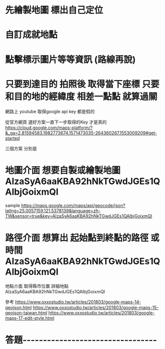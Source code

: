 # 先繪製地圖 標出自己定位

# 自訂成就地點

# 點擊標示圖片等等資訊 (路線再說)

# 只要到達目的 拍照後 取得當下座標 只要和目的地的經緯度 相差一點點 就算過關



網路上 youtube 取得google api key 都是假的

從官方網頁 選好方案一直下一步取得的Key 才是真的
https://cloud.google.com/maps-platform/?&_ga=2.81594583.1982773674.1571473035-264360267.1553009209#get-started


三個方案 分別是

# 地圖介面 想要自製或繪製地圖 AIzaSyA6aaKBA92hNkTGwdJGEs1QAIbjGoixmQI
sample
https://maps.google.com/maps/api/geocode/json?latlng=25.0057159,121.5378139&language=zh-TW&sensor=true&key=AIzaSyA6aaKBA92hNkTGwdJGEs1QAIbjGoixmQI


# 路徑介面 想算出 起始點到終點的路徑 或時間 AIzaSyA6aaKBA92hNkTGwdJGEs1QAIbjGoixmQI
地點介面 取得縣市位置 詳細地點 AIzaSyA6aaKBA92hNkTGwdJGEs1QAIbjGoixmQI




參考
https://www.oxxostudio.tw/articles/201803/google-maps-14-geojson.html
https://www.oxxostudio.tw/articles/201803/google-maps-15-geojson-taiwan.html
https://www.oxxostudio.tw/articles/201803/google-maps-17-edit-style.html


# 答題---------------------------------